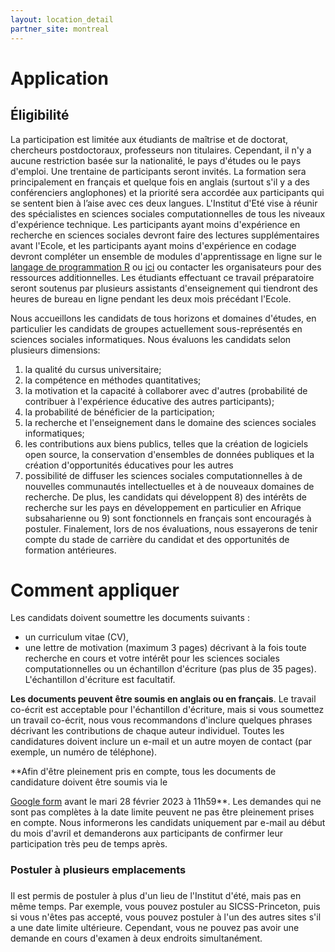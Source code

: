 ```yaml
---
layout: location_detail
partner_site: montreal
---
```


# Application

## Éligibilité

La participation est limitée aux étudiants de maîtrise et de doctorat, chercheurs postdoctoraux, professeurs non titulaires. Cependant, il n'y a aucune restriction basée sur la nationalité, le pays d'études ou le pays d'emploi. Une trentaine de participants seront invités. La formation sera  principalement en français et quelque fois en anglais (surtout s'il y a des conférenciers anglophones) et la priorité sera accordée aux participants qui se sentent bien à l’aise avec ces deux langues. L'Institut d'Eté vise à réunir des spécialistes en sciences sociales computationnelles de tous les niveaux d'expérience technique. Les participants ayant moins d'expérience en recherche en sciences sociales devront faire des lectures supplémentaires avant l'Ecole, et les participants ayant moins d'expérience en codage devront compléter un ensemble de modules d'apprentissage en ligne sur le [langage de programmation R](https://sicss.io/boot_camp) ou [ici](https://github.com/visseho/Cours_SICSS_Montreal/tree/main/Semaine1_Formation_Intensive_R) ou contacter les organisateurs pour des ressources additionnelles. Les étudiants effectuant ce travail préparatoire seront soutenus par plusieurs assistants d'enseignement qui tiendront des heures de bureau en ligne pendant les deux mois précédant l'Ecole.

Nous accueillons les candidats de tous horizons et domaines d'études, en particulier les candidats de groupes actuellement sous-représentés en sciences sociales informatiques. Nous évaluons les candidats selon plusieurs dimensions: 
1) la qualité du cursus universitaire; 
2) la compétence en méthodes quantitatives;
3) la motivation et la capacité à collaborer avec d'autres (probabilité de contribuer à l'expérience éducative des autres participants);
4) la probabilité de bénéficier de la participation;
5) la recherche et l'enseignement dans le domaine des sciences sociales informatiques; 
6) les contributions aux biens publics, telles que la création de logiciels open source, la conservation d'ensembles de données publiques et la création d'opportunités éducatives pour les autres  
7)  possibilité de diffuser les sciences sociales computationnelles à de nouvelles communautés intellectuelles et à de nouveaux domaines de recherche. De plus, les candidats qui développent 8) des intérêts de recherche sur les pays en développement en particulier en Afrique subsaharienne ou 9) sont fonctionnels en français sont encouragés à postuler. Finalement, lors de nos évaluations, nous essayerons de tenir compte du stade de carrière du candidat et des opportunités de formation antérieures.


# Comment appliquer

Les candidats doivent soumettre les documents suivants :

- un curriculum vitae (CV),
- une lettre de motivation (maximum 3 pages) décrivant à la fois toute recherche en cours et votre intérêt pour les sciences sociales computationnelles ou un échantillon d'écriture (pas plus de 35 pages). L'échantillon d'écriture est facultatif.

**Les documents peuvent être soumis en anglais ou en français**. Le travail co-écrit est acceptable pour l'échantillon d'écriture, mais si vous soumettez un travail co-écrit, nous vous recommandons d'inclure quelques phrases décrivant les contributions de chaque auteur individuel. Toutes les candidatures doivent inclure un e-mail et un autre moyen de contact (par exemple, un numéro de téléphone).

**Afin d'être pleinement pris en compte, tous les documents de candidature doivent être soumis via le

 [Google form](https://forms.gle/SijmtBHQtpdq9EnR9) avant le mari 28 février 2023 à 11h59**. Les demandes qui ne sont pas complètes à la date limite peuvent ne pas être pleinement prises en compte. Nous informerons les candidats uniquement par e-mail au début du mois d'avril et demanderons aux participants de confirmer leur participation très peu de temps après.
 
 ### Postuler à plusieurs emplacements
### <a name="applying_to_multiple_locations"></a>
Il est permis de postuler à plus d'un lieu de l'Institut d'été, mais pas en même temps. Par exemple, vous pouvez postuler au SICSS-Princeton, puis si vous n'êtes pas accepté, vous pouvez postuler à l'un des autres sites s'il a une date limite ultérieure. Cependant, vous ne pouvez pas avoir une demande en cours d'examen à deux endroits simultanément.


<!--
------------------

Participation is restricted to Ph.D. students, postdoctoral researchers, untenured faculty within 7 years of their Ph.D,  and exceptionnaly to master students (those finishing their thesis). However, there are no restrictions based on citizenship, country of study, or country of employment. About 30 participants will be invited. The Summer Institute will be conducted mainly in French and sometimes in English and priority will be given to participants who are comfortable with those languages. The Summer Institute aims to bring together computational social scientists across all levels of technical experience. Participants with less experience with social science research will be expected to complete additional readings in advance of the Institute, and participants with less experience coding will be expected to complete a set of online learning modules on the [R programming language](https://sicss.io/boot_camp) or contact the organizers for more ressources. Students doing this preparatory work will be supported by a teaching assistants who will hold online office hours during the two months before the Institute.

We welcome applicants from all backgrounds and fields of study, especially applicants from groups currently under-represented in computational social science. We evaluate applicants along a number of dimensions: 1) research and teaching in the area of computational social science 2) contributions to public goods, such as creating open source software, curating public datasets, and creating educational opportunities for others 3) likelihood to benefit from participation 4) likelihood to contribute to the educational experience of other participants 5) potential to spread computational social science to new intellectual communities and areas of research. In addition, applicants that developp  6) research interests on developing countries especially in sub-Saharan Africa or are 7) fonctional in French are encouraged to apply. Further, when making our evaluations, attempt to account for an applicant’s career stage and previous educational opportunities.

# How To Apply

Applicants must submit the following documents: 

-  a curriculum vitae (CV),
-  a statement (maximum 3 pages) describing both any current research and your interest in computational social science or one writing sample (no more than 35 pages). The writing sample is optional.

**The materials can be submitted in English or French**. Co-authored work is acceptable for the writing sample, but if you submit co-authored work, we recommend that you include a few sentences describing the contributions of each individual author. All applications must include an e-mail and an alternative means of contact (e.g., phone number). 

**In order to be guaranteed full consideration, all application materials must be submitted through the [Google form](https://docs.google.com/forms/d/e/1FAIpQLSeSdCa_7kwpXbCGS8T4YfuYXcqj5fW4yVReHnU0I9dwlbd3rA/viewform?vc=0&c=0&w=1&flr=0&gxids=7628) by Friday, April 28, 2023 at 11:59**. Applications that are not complete by the deadline may not receive full consideration. We will notify applicants solely through e-mail by early May, and will ask participants to confirm their participation very soon thereafter.

Inquiries can be sent to <sicss.montreal@gmail.com>.

<br />

### Applying to multiple locations
### <a name="applying_to_multiple_locations"></a>
It is allowed to apply to more than one Summer Institute location, but not at the same time. For example, you can apply to SICSS-Princeton, and then if you are not accepted you can apply to one of the other locations if it has a later deadline. However, you cannot have an applications under review at two locations simultaneously. -->

